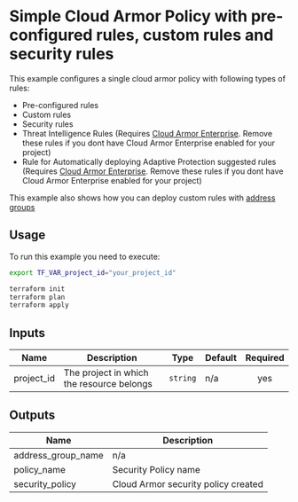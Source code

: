 # Simple Cloud Armor Policy with pre-configured rules, custom rules and security rules

This example configures a single cloud armor policy with following types of rules:
- Pre-configured rules
- Custom rules
- Security rules
- Threat Intelligence Rules (Requires [Cloud Armor Enterprise](https://cloud.google.com/armor/docs/armor-enterprise-overview). Remove these rules if you dont have Cloud Armor Enterprise enabled for your project)
- Rule for Automatically deploying Adaptive Protection suggested rules (Requires [Cloud Armor Enterprise](https://cloud.google.com/armor/docs/armor-enterprise-overview). Remove these rules if you dont have Cloud Armor Enterprise enabled for your project)

This example also shows how you can deploy custom rules with [address groups](https://cloud.google.com/armor/docs/address-groups-using)

## Usage

To run this example you need to execute:

```bash
export TF_VAR_project_id="your_project_id"
```

```bash
terraform init
terraform plan
terraform apply
```

<!-- BEGINNING OF PRE-COMMIT-TERRAFORM DOCS HOOK -->
## Inputs

| Name | Description | Type | Default | Required |
|------|-------------|------|---------|:--------:|
| project\_id | The project in which the resource belongs | `string` | n/a | yes |

## Outputs

| Name | Description |
|------|-------------|
| address\_group\_name | n/a |
| policy\_name | Security Policy name |
| security\_policy | Cloud Armor security policy created |

<!-- END OF PRE-COMMIT-TERRAFORM DOCS HOOK -->
